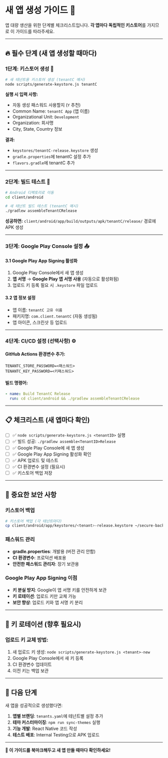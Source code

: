 # 새 앱 생성 가이드 📱

앱 대량 생산을 위한 단계별 체크리스트입니다. **각 앱마다 독립적인 키스토어**를 가지므로 이 가이드를 따라주세요.

---

## 🔥 필수 단계 (새 앱 생성할 때마다)

### 1단계: 키스토어 생성 🔐
```bash
# 새 테넌트용 키스토어 생성 (tenantC 예시)
node scripts/generate-keystore.js tenantC
```

**실행 시 입력 사항:**
- 자동 생성 패스워드 사용할지 (`Y` 추천)
- Common Name: `tenantC App` (앱 이름)
- Organizational Unit: `Development`
- Organization: 회사명
- City, State, Country 정보

**결과:** 
- `keystores/tenantC-release.keystore` 생성
- `gradle.properties`에 tenantC 설정 추가
- `flavors.gradle`에 tenantC 추가

---

### 2단계: 빌드 테스트 🔨
```bash
# Android 디렉토리로 이동
cd client/android

# 새 테넌트 빌드 테스트 (tenantC 예시)
./gradlew assembleTenantCRelease
```

**성공하면:** `client/android/app/build/outputs/apk/tenantC/release/` 경로에 APK 생성

---

### 3단계: Google Play Console 설정 📤

#### 3.1 Google Play App Signing 활성화
1. Google Play Console에서 새 앱 생성
2. **앱 서명** → **Google Play 앱 서명 사용** (자동으로 활성화됨)
3. 업로드 키 등록 필요 시 `.keystore` 파일 업로드

#### 3.2 앱 정보 설정
- 앱 이름: `tenantC 고유 이름`
- 패키지명: `com.client.tenantC` (자동 생성됨)
- 앱 아이콘, 스크린샷 등 업로드

---

### 4단계: CI/CD 설정 (선택사항) ⚙️

#### GitHub Actions 환경변수 추가:
```
TENANTC_STORE_PASSWORD=<패스워드>
TENANTC_KEY_PASSWORD=<키패스워드>
```

#### 빌드 명령어:
```yaml
- name: Build TenantC Release
  run: cd client/android && ./gradlew assembleTenantCRelease
```

---

## 📋 체크리스트 (새 앱마다 확인)

- [ ] ✅ `node scripts/generate-keystore.js <tenantID>` 실행
- [ ] ✅ 빌드 성공: `./gradlew assemble<TenantID>Release`
- [ ] ✅ Google Play Console에 새 앱 생성
- [ ] ✅ Google Play App Signing 활성화 확인
- [ ] ✅ APK 업로드 및 테스트
- [ ] ✅ CI 환경변수 설정 (필요시)
- [ ] ✅ 키스토어 백업 저장

---

## 🚨 중요한 보안 사항

### 키스토어 백업
```bash
# 키스토어 백업 (각 테넌트마다)
cp client/android/app/keystores/<tenant>-release.keystore ~/secure-backup/
```

### 패스워드 관리
- **gradle.properties**: 개발용 (버전 관리 안함)
- **CI 환경변수**: 프로덕션 배포용
- **안전한 패스워드 관리자**: 장기 보관용

### Google Play App Signing 이점
- **키 분실 방지**: Google이 앱 서명 키를 안전하게 보관
- **키 로테이션**: 업로드 키만 교체 가능
- **보안 향상**: 업로드 키와 앱 서명 키 분리

---

## 🔄 키 로테이션 (향후 필요시)

### 업로드 키 교체 방법:
1. 새 업로드 키 생성: `node scripts/generate-keystore.js <tenant>-new`
2. Google Play Console에서 새 키 등록
3. CI 환경변수 업데이트
4. 이전 키는 백업 보관

---

## 📱 다음 단계

새 앱을 성공적으로 생성했다면:
1. **앱별 브랜딩**: `tenants.yaml`에 테넌트별 설정 추가
2. **테마 커스터마이징**: `npm run sync-themes` 실행
3. **기능 개발**: React Native 코드 작성
4. **테스트 배포**: Internal Testing으로 APK 업로드

---

**🎯 이 가이드를 북마크해두고 새 앱 만들 때마다 확인하세요!**